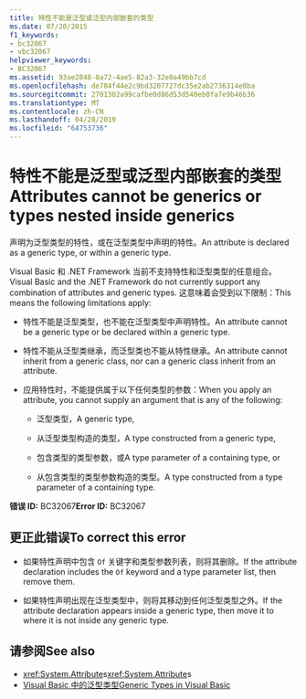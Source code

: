 ```yaml
---
title: 特性不能是泛型或泛型内部嵌套的类型
ms.date: 07/20/2015
f1_keywords:
- bc32067
- vbc32067
helpviewer_keywords:
- BC32067
ms.assetid: 93ae2848-0a72-4ae5-82a3-32e0a49bb7cd
ms.openlocfilehash: de784f44e2c9bd3207727dc35e2ab2736314e8ba
ms.sourcegitcommit: 2701302a99cafbe0d86d53d540eb0fa7e9b46b36
ms.translationtype: MT
ms.contentlocale: zh-CN
ms.lasthandoff: 04/28/2019
ms.locfileid: "64753736"
---
```

# <a name="attributes-cannot-be-generics-or-types-nested-inside-generics"></a><span data-ttu-id="37951-102">特性不能是泛型或泛型内部嵌套的类型</span><span class="sxs-lookup"><span data-stu-id="37951-102">Attributes cannot be generics or types nested inside generics</span></span>

<span data-ttu-id="37951-103">声明为泛型类型的特性，或在泛型类型中声明的特性。</span><span class="sxs-lookup"><span data-stu-id="37951-103">An attribute is declared as a generic type, or within a generic type.</span></span>

<span data-ttu-id="37951-104">Visual Basic 和 .NET Framework 当前不支持特性和泛型类型的任意组合。</span><span class="sxs-lookup"><span data-stu-id="37951-104">Visual Basic and the .NET Framework do not currently support any combination of attributes and generic types.</span></span> <span data-ttu-id="37951-105">这意味着会受到以下限制：</span><span class="sxs-lookup"><span data-stu-id="37951-105">This means the following limitations apply:</span></span>

- <span data-ttu-id="37951-106">特性不能是泛型类型，也不能在泛型类型中声明特性。</span><span class="sxs-lookup"><span data-stu-id="37951-106">An attribute cannot be a generic type or be declared within a generic type.</span></span>

- <span data-ttu-id="37951-107">特性不能从泛型类继承，而泛型类也不能从特性继承。</span><span class="sxs-lookup"><span data-stu-id="37951-107">An attribute cannot inherit from a generic class, nor can a generic class inherit from an attribute.</span></span>

- <span data-ttu-id="37951-108">应用特性时，不能提供属于以下任何类型的参数：</span><span class="sxs-lookup"><span data-stu-id="37951-108">When you apply an attribute, you cannot supply an argument that is any of the following:</span></span>

  - <span data-ttu-id="37951-109">泛型类型，</span><span class="sxs-lookup"><span data-stu-id="37951-109">A generic type,</span></span>

  - <span data-ttu-id="37951-110">从泛型类型构造的类型，</span><span class="sxs-lookup"><span data-stu-id="37951-110">A type constructed from a generic type,</span></span>

  - <span data-ttu-id="37951-111">包含类型的类型参数，或</span><span class="sxs-lookup"><span data-stu-id="37951-111">A type parameter of a containing type, or</span></span>

  - <span data-ttu-id="37951-112">从包含类型的类型参数构造的类型。</span><span class="sxs-lookup"><span data-stu-id="37951-112">A type constructed from a type parameter of a containing type.</span></span>

<span data-ttu-id="37951-113">**错误 ID:** BC32067</span><span class="sxs-lookup"><span data-stu-id="37951-113">**Error ID:** BC32067</span></span>

## <a name="to-correct-this-error"></a><span data-ttu-id="37951-114">更正此错误</span><span class="sxs-lookup"><span data-stu-id="37951-114">To correct this error</span></span>

- <span data-ttu-id="37951-115">如果特性声明中包含 `Of` 关键字和类型参数列表，则将其删除。</span><span class="sxs-lookup"><span data-stu-id="37951-115">If the attribute declaration includes the `Of` keyword and a type parameter list, then remove them.</span></span>

- <span data-ttu-id="37951-116">如果特性声明出现在泛型类型中，则将其移动到任何泛型类型之外。</span><span class="sxs-lookup"><span data-stu-id="37951-116">If the attribute declaration appears inside a generic type, then move it to where it is not inside any generic type.</span></span>

## <a name="see-also"></a><span data-ttu-id="37951-117">请参阅</span><span class="sxs-lookup"><span data-stu-id="37951-117">See also</span></span>

- <span data-ttu-id="37951-118"><xref:System.Attribute>s</span><span class="sxs-lookup"><span data-stu-id="37951-118"><xref:System.Attribute>s</span></span>
- [<span data-ttu-id="37951-119">Visual Basic 中的泛型类型</span><span class="sxs-lookup"><span data-stu-id="37951-119">Generic Types in Visual Basic</span></span>](../../visual-basic/programming-guide/language-features/data-types/generic-types.md)
